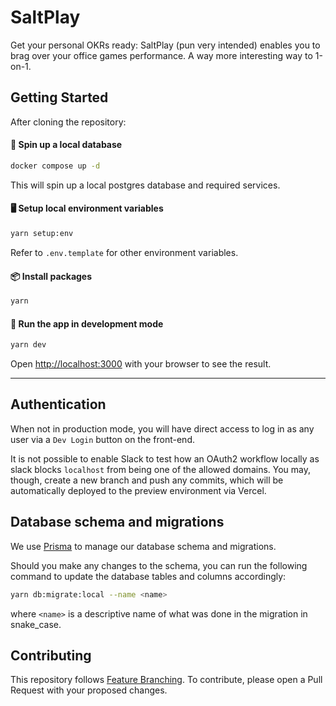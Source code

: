# SaltPlay

Get your personal OKRs ready: SaltPlay (pun very intended) enables you to brag over your office games performance.
A way more interesting way to 1-on-1.

## Getting Started

After cloning the repository:

#### 🐳 Spin up a local database

```bash
docker compose up -d
```

This will spin up a local postgres database and required services.

#### 🖥 Setup local environment variables

```bash
yarn setup:env
```

Refer to `.env.template` for other environment variables.

#### 📦 Install packages

```bash
yarn
```

#### 🚀 Run the app in development mode

```bash
yarn dev
```

Open [http://localhost:3000](http://localhost:3000) with your browser to see the result.

---

## Authentication

When not in production mode, you will have direct access to log in as any user via a `Dev Login` button on the front-end.

It is not possible to enable Slack to test how an OAuth2 workflow locally as slack blocks `localhost` from being one of the allowed domains. You may, though, create a new branch and push any commits, which will be automatically deployed to the preview environment via Vercel.

## Database schema and migrations

We use [Prisma](https://www.prisma.io/) to manage our database schema and migrations.

Should you make any changes to the schema, you can run the following command to update the database tables and columns accordingly:

```bash
yarn db:migrate:local --name <name>
```

where `<name>` is a descriptive name of what was done in the migration in snake_case.

## Contributing

This repository follows [Feature Branching](https://www.atlassian.com/git/tutorials/comparing-workflows/feature-branch-workflow). To contribute, please open a Pull Request with your proposed changes.
